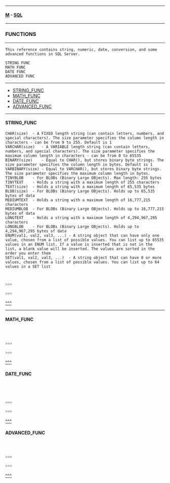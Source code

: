 
---

#### [M](https://github.com/ttltrk/TTT/blob/master/menu.md) - [SQL](https://github.com/ttltrk/TTT/blob/master/SQL/SQL.md)

---

### FUNCTIONS

---

```
This reference contains string, numeric, date, conversion, and some advanced functions in SQL Server.

STRING FUNC
MATH FUNC
DATE FUNC
ADVANCED FUNC
```

---

* [STRING_FUNC](#STRING_FUNC)
* [MATH_FUNC](#MATH_FUNC)
* [DATE_FUNC](#DATE_FUNC)
* [ADVANCED_FUNC](#ADVANCED_FUNC)

---

#### STRING_FUNC

```
CHAR(size)	- A FIXED length string (can contain letters, numbers, and special characters). The size parameter specifies the column length in characters - can be from 0 to 255. Default is 1
VARCHAR(size)	- A VARIABLE length string (can contain letters, numbers, and special characters). The size parameter specifies the maximum column length in characters - can be from 0 to 65535
BINARY(size)	- Equal to CHAR(), but stores binary byte strings. The size parameter specifies the column length in bytes. Default is 1
VARBINARY(size)	- Equal to VARCHAR(), but stores binary byte strings. The size parameter specifies the maximum column length in bytes.
TINYBLOB	- For BLOBs (Binary Large OBjects). Max length: 255 bytes
TINYTEXT	- Holds a string with a maximum length of 255 characters
TEXT(size)	- Holds a string with a maximum length of 65,535 bytes
BLOB(size)	- For BLOBs (Binary Large OBjects). Holds up to 65,535 bytes of data
MEDIUMTEXT	- Holds a string with a maximum length of 16,777,215 characters
MEDIUMBLOB	- For BLOBs (Binary Large OBjects). Holds up to 16,777,215 bytes of data
LONGTEXT	- Holds a string with a maximum length of 4,294,967,295 characters
LONGBLOB	- For BLOBs (Binary Large OBjects). Holds up to 4,294,967,295 bytes of data
ENUM(val1, val2, val3, ...)	- A string object that can have only one value, chosen from a list of possible values. You can list up to 65535 values in an ENUM list. If a value is inserted that is not in the list, a blank value will be inserted. The values are sorted in the order you enter them
SET(val1, val2, val3, ...)	- A string object that can have 0 or more values, chosen from a list of possible values. You can list up to 64 values in a SET list
```

```sql


>>>

>>>
```

[^^^](#FUNCTIONS)

---

#### MATH_FUNC

```

```

```sql


>>>

>>>
```

[^^^](#FUNCTIONS)

#### DATE_FUNC

```


```

```sql


>>>

>>>
```

[^^^](#FUNCTIONS)

#### ADVANCED_FUNC

```

```

```sql


>>>

>>>
```

[^^^](#FUNCTIONS)

